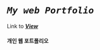 # ***`My web Portfolio`***

Link to ***[View](https://web-portfolio-flame.vercel.app/)***

#### 개인 웹 포트폴리오